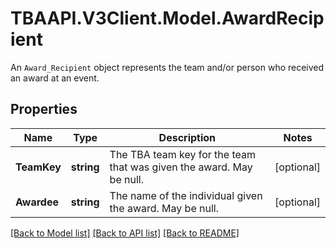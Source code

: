 # TBAAPI.V3Client.Model.AwardRecipient
An `Award_Recipient` object represents the team and/or person who received an award at an event.
## Properties

Name | Type | Description | Notes
------------ | ------------- | ------------- | -------------
**TeamKey** | **string** | The TBA team key for the team that was given the award. May be null. | [optional] 
**Awardee** | **string** | The name of the individual given the award. May be null. | [optional] 

[[Back to Model list]](../README.md#documentation-for-models) [[Back to API list]](../README.md#documentation-for-api-endpoints) [[Back to README]](../README.md)

